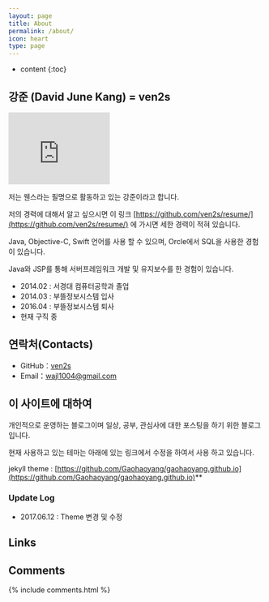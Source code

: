 ```yaml
---
layout: page
title: About
permalink: /about/
icon: heart
type: page
---
```


* content
{:toc}

## 강준 (David June Kang) = ven2s

<iframe src="https://githubbadge.appspot.com/ven2s?s=1" style="border: 0;height: 142px;width: 200px;overflow: hidden;" frameBorder="0"></iframe>

저는 웬스라는 필명으로 활동하고 있는 강준이라고 합니다. 

저의 경력에 대해서 알고 싶으시면 이 링크 [https://github.com/ven2s/resume/](https://github.com/ven2s/resume/) 에 가시면 세한 경력이 적혀 있습니다. 

Java, Objective-C, Swift 언어를 사용 할 수 있으며, Orcle에서 SQL을 사용한 경험이 있습니다.

Java와 JSP를 통해 서버프레임워크 개발 및 유지보수를 한 경험이 있습니다.

- 2014.02 : 서경대 컴퓨터공학과 졸업 
- 2014.03 : 부뜰정보시스템 입사
- 2016.04 : 부뜰정보시스템 퇴사
- 현재 구직 중 


## 연락처(Contacts)

* GitHub：[ven2s](https://github.com/ven2s)
* Email：wajl1004@gmail.com


## 이 사이트에 대하여

개인적으로 운영하는 블로그이며 일상, 공부, 관심사에 대한 포스팅을 하기 위한 블로그입니다.

현재 사용하고 있는 테마는 아래에 있는 링크에서 수정을 하여서 사용 하고 있습니다.

jekyll theme : [https://github.com/Gaohaoyang/gaohaoyang.github.io](https://github.com/Gaohaoyang/gaohaoyang.github.io)**

### Update Log
 - 2017.06.12 : Theme 변경 및 수정


## Links



## Comments

{% include comments.html %}
